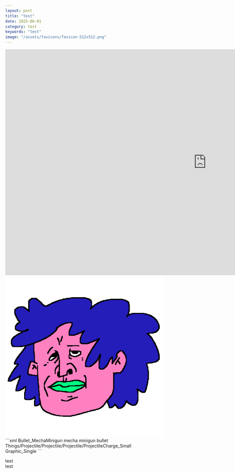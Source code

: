 ```yaml
---
layout: post
title: "test"
date: 2025-06-01
category: test
keywords: "test"
image: "/assets/favicons/favicon-512x512.png"
---
```

<iframe src="https://www.youtube-nocookie.com/embed/GWmPuxELVMQ?si=1RWl-A1ONv0X6BgM" width=1280px height=720px title="lena park - american pie" frameborder="0" allow="accelerometer; autoplay; clipboard-write; encrypted-media; gyroscope; picture-in-picture; web-share" loading="lazy" referrerpolicy="strict-origin-when-cross-origin" allowfullscreen></iframe>
<img src="/assets/favicons/favicon-512x512.png" alt="favicon" width=512px height=512px>
```xml
<!--c-->
<ThingDef ParentName="BaseBullet">
    <defName>Bullet_MechaMinigun</defName>
    <label>mecha minigun bullet</label>
    <graphicData>
        <texPath>Things/Projectile/Projectile/Projectile/ProjectileCharge_Small</texPath>
        <graphicClass>Graphic_Single</graphicClass>
    </graphicData>
</ThingDef>
```
<p>text<br>test</p>